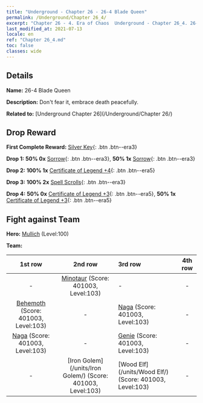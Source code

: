 ```yaml
---
title: "Underground - Chapter 26 - 26-4 Blade Queen"
permalink: /Underground/Chapter 26_4/
excerpt: "Chapter 26 - 4. Era of Chaos  Underground - Chapter 26_4. 26-4 Blade Queen"
last_modified_at: 2021-07-13
locale: en
ref: "Chapter 26_4.md"
toc: false
classes: wide
---
```


## Details

 **Name:** 26-4 Blade Queen

 **Description:** Don't fear it, embrace death peacefully.

 **Related to:** [Underground Chapter 26](/Underground/Chapter 26/)

## Drop Reward

 **First Complete Reward:** [Silver Key](/Items/con_693/){: .btn .btn--era3}

 **Drop 1:** **50% 0x** [Sorrow](/Items/her_458/){: .btn .btn--era3}, **50% 1x** [Sorrow](/Items/her_458/){: .btn .btn--era3}

 **Drop 2:** **100% 1x** [Certificate of Legend +4](/Items/mat_95/){: .btn .btn--era5}

 **Drop 3:** **100% 2x** [Spell Scrolls](/Items/con_694/){: .btn .btn--era3}

 **Drop 4:** **50% 0x** [Certificate of Legend +3](/Items/mat_88/){: .btn .btn--era5}, **50% 1x** [Certificate of Legend +3](/Items/mat_88/){: .btn .btn--era5}


## Fight against Team
 **Hero:** [Mullich](/heroes/Mullich/) (Level:100)

 **Team:**


  | 1st row | 2nd row | 3rd row | 4th row |
  |:----:|:----:|:----|:----:|
  | - | [Minotaur](/units/Minotaur/) (Score: 401003, Level:103)  | - | - |
  | [Behemoth](/units/Behemoth/) (Score: 401003, Level:103)  | - | [Naga](/units/Naga/) (Score: 401003, Level:103)  | - |
  | [Naga](/units/Naga/) (Score: 401003, Level:103)  | - | [Genie](/units/Genie/) (Score: 401003, Level:103)  | - |
  | - | [Iron Golem](/units/Iron Golem/) (Score: 401003, Level:103)  | [Wood Elf](/units/Wood Elf/) (Score: 401003, Level:103)  | - |


